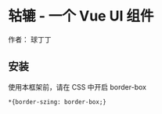 # 轱辘 - 一个 Vue UI 组件

作者： 球丁丁

## 安装

使用本框架前，请在 CSS 中开启 border-box

```
*{border-szing: border-box;}

```